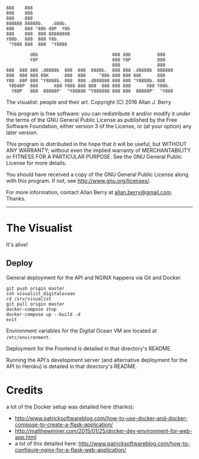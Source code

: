     888    888
    888    888
    888    888
    888888 88888b.   .d88b.
    888    888 "88b d8P  Y8b
    888    888  888 88888888
    Y88b.  888  888 Y8b.
     "Y888 888  888  "Y8888

             d8b                            888 d8b          888
             Y8P                            888 Y8P          888
                                            888              888
    888  888 888 .d8888b  888  888  8888b.  888 888 .d8888b  888888
    888  888 888 88K      888  888     "88b 888 888 88K      888
    Y88  88P 888 "Y8888b. 888  888 .d888888 888 888 "Y8888b. 888
     Y8bd8P  888      X88 Y88b 888 888  888 888 888      X88 Y88b.
      Y88P   888  88888P'  "Y88888 "Y888888 888 888  88888P'  "Y888

The visualist: people and their art.
Copyright (C) 2016  Allan J. Berry

This program is free software: you can redistribute it and/or modify
it under the terms of the GNU General Public License as published by
the Free Software Foundation, either version 3 of the License, or
(at your option) any later version.

This program is distributed in the hope that it will be useful,
but WITHOUT ANY WARRANTY; without even the implied warranty of
MERCHANTABILITY or FITNESS FOR A PARTICULAR PURPOSE.  See the
GNU General Public License for more details.

You should have received a copy of the GNU General Public License
along with this program.  If not, see <http://www.gnu.org/licenses/>.

For more information, contact Allan Berry at allan.berry@gmail.com.  Thanks.

---

The Visualist
===

It's alive!

Deploy
---

General deployment for the API and NGINX happens via Git and Docker.

    git push origin master
    ssh visualist_digitalocean
    cd /srv/visualist
    git pull origin master
    docker-compose stop
    docker-compose up --build -d
    exit

Environment variables for the Digital Ocean VM are located at `/etc/environment`.

Deployment for the Frontend is detailed in that directory's README.

Running the API's development server (and alternative deployment for the API to Heroku) is detailed in that directory's README.

# Credits

a lot of the Docker setup was detailed here (thanks):
* http://www.patricksoftwareblog.com/how-to-use-docker-and-docker-compose-to-create-a-flask-application/
* http://matthewminer.com/2015/01/25/docker-dev-environment-for-web-app.html
* a lot of this detailed here:
http://www.patricksoftwareblog.com/how-to-configure-nginx-for-a-flask-web-application/
